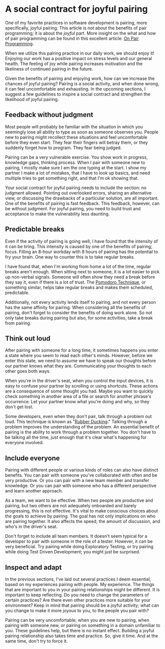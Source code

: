 # A social contract for joyful pairing

One of my favorite practices in software development is pairing, more specifically, joyful pairing.
This article is not about the benefits of pair programming; it is about the _joyful_ part.
More insight on the what and how of pair programming can be found in this excellent article: [On Pair Programming](https://martinfowler.com/articles/on-pair-programming.html).

When we utilize this pairing practice in our daily work, we should enjoy it!
Enjoying our work has a positive impact on stress levels and our general health.
The feeling of joy while pairing increases motivation and the likeliness of continued pairing in the future.

Given the benefits of pairing and enjoying work, how can we increase the chances of joyful pairing?
Pairing is a social activity, and when done wrong, it can feel uncomfortable and exhausting.
In the upcoming sections, I suggest a few guidelines to inspire a social contract and strengthen the likelihood of joyful pairing.

## Feedback without judgment

Most people will probably be familiar with the situation in which you seemingly lose all ability to type as soon as someone observes you.
People new to pairing might recollect these situations and feel uncomfortable before they even start.
They fear their fingers will betray them, or they suddenly forget how to program.
They fear being judged.

Pairing can be a very vulnerable exercise.
You show work in progress, knowledge gaps, thinking process.
When I pair with someone new to pairing, I mostly make sure I am the one typing at the start.
I show my partner I make a lot of mistakes, that I have to look up basics, and need multiple tries to get something right, and that I'm ok showing that.

Your social contract for joyful pairing needs to include the section: no judgment allowed.
Pointing out overlooked errors, sharing an alternative view, or discussing the drawbacks of a particular solution, are all important.
One of the benefits of pairing is fast feedback.
This feedback, however, can be without judgment.
For joyful pairing, you need to build trust and acceptance to make the vulnerability less daunting.

## Predictable breaks

Even if the activity of pairing is going well, I have found that the intensity of it can be tiring.
This intensity is caused by one of the benefits of pairing; focus.
Filling an 8-hour workday with 8 hours of pairing has the potential to fry your brain.
One way to counter this is to take regular breaks.

I have found that, when I'm working from home a lot of the time, regular breaks aren't enough.
When sitting next to someone, it is a lot easier to pick up non-verbal signals.
Someone will often show they need a break before they say it, even if there is a lot of trust.
The [Pomodoro Technique](https://en.wikipedia.org/wiki/Pomodoro_Technique), or something similar, helps take regular breaks and makes them scheduled, predictable.

Additionally, not every activity lends itself to pairing, and not every person has the same affinity for pairing.
When considering all the benefits of pairing, don't forget to consider the benefits of doing work alone.
So not only take breaks during pairing but also, for some activities, take a break from pairing.

## Think out loud

After pairing with someone for a long time, it sometimes happens you enter a state where you seem to read each other's minds.
However, before we enter this state, we need to assume we have to speak our thoughts before our partner knows what they are.
Communicating your thoughts to each other goes both ways.

When you're in the driver's seat, when you control the input devices, it is easy to confuse your partner by scrolling or using shortcuts.
These actions are a consequence of some thought you had.
Maybe you want to quickly check something in another area of a file or search for another phrase's occurrence.
Let your partner know what you're doing and why, so they don't get lost.

Some developers, even when they don't pair, talk through a problem out loud.
This technique is known as "[Rubber Ducking](https://en.wikipedia.org/wiki/Rubber_duck_debugging)."
Talking through a problem improves the understanding of the problem.
An essential benefit of pairing is the ability to work through a problem together.
You don't have to be talking all the time, just enough that it's clear what's happening for everyone involved.

## Include everyone

Pairing with different people or various kinds of roles can also have distinct benefits.
You can pair with someone you've collaborated with often and be very productive.
Or you can pair with a new team member and transfer knowledge.
Or you can pair with someone who has a different perspective and learn another approach.

As a team, we want to be effective.
When two people are productive and pairing, but two others are not adequately onboarded and barely progressing, this is not effective.
It's vital to make conscious choices about the goals to achieve by pairing.
The goal has not only implications on who are pairing together.
It also affects the speed, the amount of discussion, and who's in the driver's seat.

Don't forget to include all team members.
It doesn't seem typical for a developer to pair with someone in the role of a tester.
However, it can be very beneficial.
Try pairing while doing Exploratory Testing, or try pairing while doing Test Driven Development; you might just be surprised.

## Inspect and adapt

In the previous sections, I've laid out several practices I deem essential, based on my experiences pairing with people.
My experience.
The things that are important to you in your pairing relationships might be different.
It is important to keep reflecting.
Do you need to change the parameters of certain practices?
Are there even other practices more suitable for your environment?
Keep in mind that pairing should be a joyful activity; what can you change to make it more joyous to you, to the people you pair with?

Pairing can be very uncomfortable; when you are new to pairing, when pairing with someone new, or pairing on something in a domain unfamiliar to you.
These guidelines help, but there is no instant effect.
Building a joyful pairing relationship also takes time and practice.
So, give it time. And at the same time, don't try to force it.
